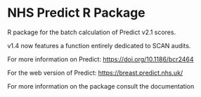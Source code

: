 # NHS Predict R Package

R package for the batch calculation of Predict v2.1 scores.

v1.4 now features a function entirely dedicated to SCAN audits.

For more information on Predict: https://doi.org/10.1186/bcr2464

For the web version of Predict: https://breast.predict.nhs.uk/

For more information on the package consult the documentation
